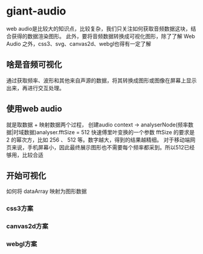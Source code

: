 # giant-audio
web audio是比较大的知识点，比较复杂，我们只关注如何获取音频数据这块，结合获得的数据渲染图形。
此外，要将音频数据转换成可视化图形，除了了解 Web Audio 之外，css3、svg、canvas2d、webgl也得有一定了解

## 啥是音频可视化
通过获取频率、波形和其他来自声源的数据，将其转换成图形或图像在屏幕上显示出来，再进行交互处理。

## 使用web audio
就是取数据 + 映射数据两个过程，
创建audio context -> 
analyserNode(频率数据|时域数据)analyser.fftSize = 512 快速傅里叶变换的一个参数
fftSize 的要求是 2 的幂次方，比如 256 、 512 等。数字越大，得到的结果越精细。
对于移动端网页来说，手机屏幕小，因此最终展示图形也不需要每个频率都采到。所以512已经够用，比较合适


## 开始可视化
如何将 dataArray 映射为图形数据

### css3方案


### canvas2d方案


### webgl方案